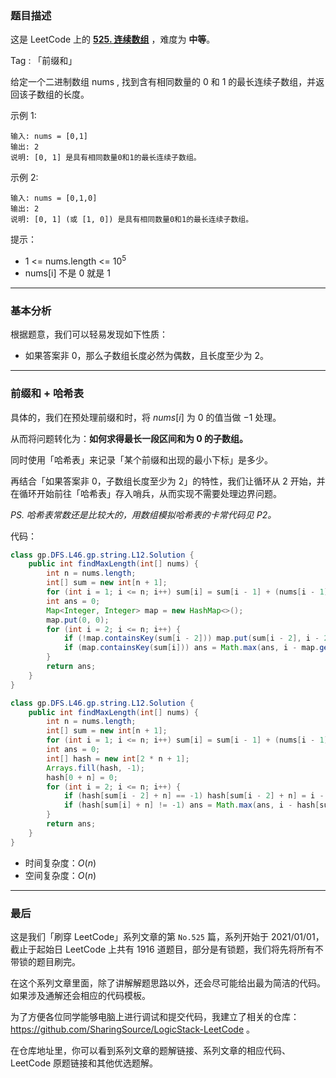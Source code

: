 ### 题目描述

这是 LeetCode 上的 **[525. 连续数组](https://leetcode-cn.com/problems/contiguous-array/solution/gong-shui-san-xie-qian-zhui-he-ha-xi-bia-q400/)** ，难度为 **中等**。

Tag : 「前缀和」




给定一个二进制数组 nums , 找到含有相同数量的 0 和 1 的最长连续子数组，并返回该子数组的长度。

示例 1:
```
输入: nums = [0,1]
输出: 2
说明: [0, 1] 是具有相同数量0和1的最长连续子数组。
```
示例 2:
```
输入: nums = [0,1,0]
输出: 2
说明: [0, 1] (或 [1, 0]) 是具有相同数量0和1的最长连续子数组。
```

提示：
* 1 <= nums.length <= $10^5$
* nums[i] 不是 0 就是 1

---

### 基本分析

根据题意，我们可以轻易发现如下性质：

* 如果答案非 $0$，那么子数组长度必然为偶数，且长度至少为 $2$。

---

### 前缀和 + 哈希表

具体的，我们在预处理前缀和时，将 $nums[i]$ 为 $0$ 的值当做 $-1$ 处理。

从而将问题转化为：**如何求得最长一段区间和为 $0$ 的子数组。**

同时使用「哈希表」来记录「某个前缀和出现的最小下标」是多少。

再结合「如果答案非 $0$，子数组长度至少为 $2$」的特性，我们让循环从 $2$ 开始，并在循环开始前往「哈希表」存入哨兵，从而实现不需要处理边界问题。

*PS. 哈希表常数还是比较大的，用数组模拟哈希表的卡常代码见 P2。*

代码：
```Java []
class gp.DFS.L46.gp.string.L12.Solution {
    public int findMaxLength(int[] nums) {
        int n = nums.length;
        int[] sum = new int[n + 1];
        for (int i = 1; i <= n; i++) sum[i] = sum[i - 1] + (nums[i - 1] == 1 ? 1 : -1);
        int ans = 0;
        Map<Integer, Integer> map = new HashMap<>();
        map.put(0, 0);
        for (int i = 2; i <= n; i++) {
            if (!map.containsKey(sum[i - 2])) map.put(sum[i - 2], i - 2);
            if (map.containsKey(sum[i])) ans = Math.max(ans, i - map.get(sum[i]));
        }
        return ans;
    }
}
```
```Java []
class gp.DFS.L46.gp.string.L12.Solution {
    public int findMaxLength(int[] nums) {
        int n = nums.length;
        int[] sum = new int[n + 1];
        for (int i = 1; i <= n; i++) sum[i] = sum[i - 1] + (nums[i - 1] == 1 ? 1 : -1);
        int ans = 0;
        int[] hash = new int[2 * n + 1];
        Arrays.fill(hash, -1);
        hash[0 + n] = 0;
        for (int i = 2; i <= n; i++) {
            if (hash[sum[i - 2] + n] == -1) hash[sum[i - 2] + n] = i - 2;
            if (hash[sum[i] + n] != -1) ans = Math.max(ans, i - hash[sum[i] + n]);
        }
        return ans;
    }
}
```
* 时间复杂度：$O(n)$
* 空间复杂度：$O(n)$

---

### 最后

这是我们「刷穿 LeetCode」系列文章的第 `No.525` 篇，系列开始于 2021/01/01，截止于起始日 LeetCode 上共有 1916 道题目，部分是有锁题，我们将先将所有不带锁的题目刷完。

在这个系列文章里面，除了讲解解题思路以外，还会尽可能给出最为简洁的代码。如果涉及通解还会相应的代码模板。

为了方便各位同学能够电脑上进行调试和提交代码，我建立了相关的仓库：https://github.com/SharingSource/LogicStack-LeetCode 。

在仓库地址里，你可以看到系列文章的题解链接、系列文章的相应代码、LeetCode 原题链接和其他优选题解。

